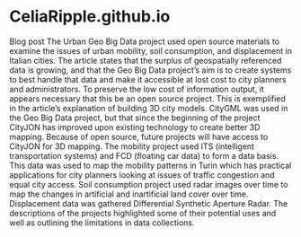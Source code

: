 # CeliaRipple.github.io
Blog post 
The Urban Geo Big Data project used open source materials to examine the issues of urban mobility, soil consumption, and 
displacement in Italian cities. The article states that the surplus of geospatially referenced data is growing, and that the 
Geo Big Data project’s aim is to create systems to best handle that data and make it accessible at lost cost to city planners 
and administrators. To preserve the low cost of information output, it appears necessary that this be an open source project. 
This is exemplified in the article’s explanation of building 3D city models. CityGML was used in the Geo Big Data project, but 
that since the beginning of the project CityJON has improved upon existing technology to create better 3D mapping. Because of 
open source, future projects will have access to CityJON for 3D mapping. 
The mobility project used ITS (intelligent transportation systems) and FCD (floating car data) to form a data basis. This data 
was used to map the mobility patterns in Turin which has practical applications for city planners looking at issues of traffic 
congestion and equal city access. Soil consumption project used radar images over time to map the changes in artificial and 
inartificial land cover over time. Displacement data was gathered Differential Synthetic Aperture Radar. The descriptions of 
the projects highlighted some of their potential uses and well as outlining the limitations in data collections. 
